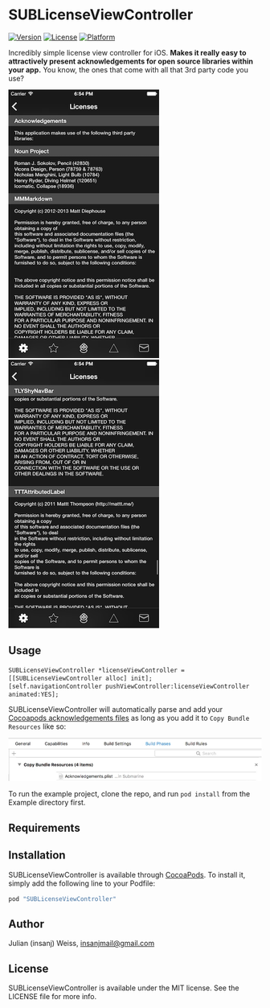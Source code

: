 # SUBLicenseViewController

[![Version](https://img.shields.io/cocoapods/v/SUBLicenseViewController.svg?style=flat)](http://cocoadocs.org/docsets/SUBLicenseViewController)
[![License](https://img.shields.io/cocoapods/l/SUBLicenseViewController.svg?style=flat)](http://cocoadocs.org/docsets/SUBLicenseViewController)
[![Platform](https://img.shields.io/cocoapods/p/SUBLicenseViewController.svg?style=flat)](http://cocoadocs.org/docsets/SUBLicenseViewController)

Incredibly simple license view controller for iOS. **Makes it really easy to attractively present acknowledgements for open source libraries within your app.** You know, the ones that come with all that 3rd party code you use?

![](Screenshots/first.png) ![](Screenshots/second.png)

## Usage

    SUBLicenseViewController *licenseViewController = [[SUBLicenseViewController alloc] init];
    [self.navigationController pushViewController:licenseViewController animated:YES];

SUBLicenseViewController will automatically parse and add your [Cocoapods acknowledgements files](https://github.com/CocoaPods/CocoaPods/wiki/Acknowledgements) as long as you add it to `Copy Bundle Resources` like so:

![](Screenshots/instructions.jpg)

To run the example project, clone the repo, and run `pod install` from the Example directory first.

## Requirements

## Installation

SUBLicenseViewController is available through [CocoaPods](http://cocoapods.org). To install
it, simply add the following line to your Podfile:

```ruby
pod "SUBLicenseViewController"
```

## Author

Julian (insanj) Weiss, insanjmail@gmail.com

## License

SUBLicenseViewController is available under the MIT license. See the LICENSE file for more info.
